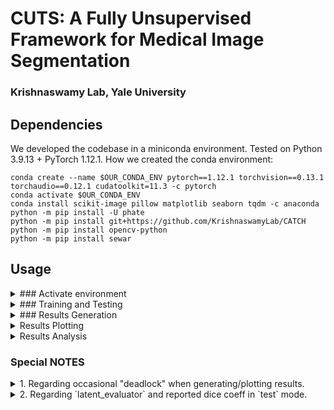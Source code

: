 # CUTS: A Fully Unsupervised Framework for Medical Image Segmentation
### Krishnaswamy Lab, Yale University


## Dependencies
We developed the codebase in a miniconda environment.
Tested on Python 3.9.13 + PyTorch 1.12.1.
How we created the conda environment:
```
conda create --name $OUR_CONDA_ENV pytorch==1.12.1 torchvision==0.13.1 torchaudio==0.12.1 cudatoolkit=11.3 -c pytorch
conda activate $OUR_CONDA_ENV
conda install scikit-image pillow matplotlib seaborn tqdm -c anaconda
python -m pip install -U phate
python -m pip install git+https://github.com/KrishnaswamyLab/CATCH
python -m pip install opencv-python
python -m pip install sewar
```

## Usage
<details>
  <summary>### Activate environment</summary>

```
conda activate $OUR_CONDA_ENV
```
</details>

<details>
  <summary>### Training and Testing</summary>

#### To train a model.
```
## Under $CUTS_ROOT/src
python main.py --mode train --config ../config/$YAML_FILE.yaml
```
#### To test a model (automatically done during `train` mode).
```
## Under $CUTS_ROOT/src
python main.py --mode test --config ../config/$YAML_FILE.yaml
```
</details>

<details>
  <summary>### Results Generation</summary>

#### To generate and save the segmentation using spectral k-means.
```
## Under $CUTS_ROOT/src/scripts_analysis
python generate_kmeans.py --config ../../config/$YAML_FILE.yaml
```
#### To generate and save the segmentation using diffusion condensation.
```
## Under $CUTS_ROOT/src/scripts_analysis
python generate_diffusion.py --config ../../config/$YAML_FILE.yaml
```
#### To generate and save the segmentation using baseline methods.
```
## Under $CUTS_ROOT/src/scripts_analysis
python generate_baselines.py
```
</details>

<details>
  <summary>Results Plotting</summary>

#### To reproduce the figures in the paper.
Note: This is a newer version for plotting, and it already entails the following versions (spectral k-means, diffusion condensation). You don't need to worry about them if you use this plotting script.

With the ` --comparison` flag, the side-by-side comparison against other methods will be plotted.
Without the `--comparison` flag, the 
```
## Under $CUTS_ROOT/src/scripts_analysis

## For natural images (berkeley)
python plot_paper_figure_natural.py --config ../../config/$YAML_FILE.yaml --image-idx $IMAGE_IDX
python plot_paper_figure_natural.py --config ../../config/$YAML_FILE.yaml --image-idx $IMAGE_IDX --comparison

## For medical images (retina, brain)
python plot_paper_figure_medical.py --config ../../config/$YAML_FILE.yaml --image-idx $IMAGE_IDX
python plot_paper_figure_medical.py --config ../../config/$YAML_FILE.yaml --image-idx $IMAGE_IDX --comparison
```
#### To plot the segmentation results using spectral k-means (optional).
Assuming segmentation results have already been generated and saved.
```
## Under $CUTS_ROOT/src/scripts_analysis
python plot_kmeans.py --config ../../config/$YAML_FILE.yaml
```
#### To plot the segmentation results using diffusion condensation (optional).
Assuming segmentation results have already been generated and saved.
```
## Under $CUTS_ROOT/src/scripts_analysis
python plot_diffusion.py --config ../../config/$YAML_FILE.yaml
```
</details>

<details>
  <summary>Results Analysis</summary>

#### To compute the quantitative metrics.
Assuming segmentation results have already been generated and saved.
```
## Under $CUTS_ROOT/src/scripts_analysis
python run_metrics.py --config ../../config/$YAML_FILE.yaml
```
</details>

### Special NOTES
<details>
  <summary>1. Regarding occasional "deadlock" when generating/plotting results.</summary>

    On our YCRC server, sometimes we need to run
    ```
    export MKL_THREADING_LAYER=GNU
    ```
    before running some results generation/plotting/analysis code to avoid dead lock.

    For details, see https://github.com/joblib/threadpoolctl/blob/master/multiple_openmp.md.
</details>

<details>
  <summary>2. Regarding `latent_evaluator` and reported dice coeff in `test` mode.</summary>

  You may notice something called `latent_evaluator` in `main.py`.

  At first, I wrote it to evaluate the model during test time. However, eventually I decided to off-source this kind of jobs to separate scripts under the `scripts_analysis` folder, and rather use it as a numpy results saver. As of now, I haven't changed `latent_evaluator` to `results_saver`, but I may do that at some point.

  Along the same lines, you could feel free to not touch the following hyperparameters in your config yaml:
  ```
  segmentation_paradigm: 'kmeans_point'
  test_metric: None
  ```
  In this case, the `latent_evaluator` will indeed act as a numpy results saver. Since no evaluation is actually performed, the logging will say: **dice coeff: nan ± nan, which is not a bug and you shall not be scared of it**.

</details>

